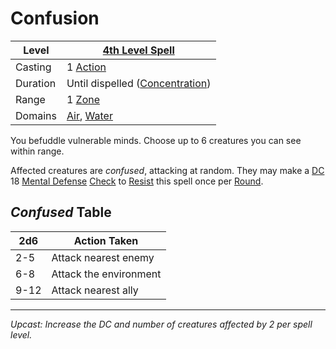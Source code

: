 # Confusion

| Level    | [4th Level Spell](4th%20Level%20Spells.md)                                   |
| -------- | ---------------------------------------------------------------------------- |
| Casting  | 1 [Action](../../../../Game%20Procedures/Core%20Procedures/Action.md)        |
| Duration | Until dispelled ([Concentration](../../Concentration.md))                    |
| Range    | 1 [Zone](../../../../Game%20Procedures/Core%20Procedures/Zone.md)            |
| Domains  | [Air](../../Spell%20Domains/Air.md), [Water](../../Spell%20Domains/Water.md) |

You befuddle vulnerable minds. Choose up to 6 creatures you can see within range.

Affected creatures are *confused*, attacking at random. They may make a [DC](../../../../Game%20Procedures/Core%20Procedures/DC.md) 18 [Mental Defense](../../../../Player%20Characters/Derived%20Statistics/Mental%20Defense.md) [Check](../../../../Game%20Procedures/Core%20Procedures/Check.md) to [Resist](../../Resist.md) this spell once per [Round](../../../../Game%20Procedures/Core%20Procedures/Round.md).

## *Confused* Table

| 2d6  | Action Taken           |
| ---- | ---------------------- |
| 2-5  | Attack nearest enemy   |
| 6-8  | Attack the environment |
| 9-12 | Attack nearest ally    |

---
*Upcast: Increase the DC and number of creatures affected by 2 per spell level.*
